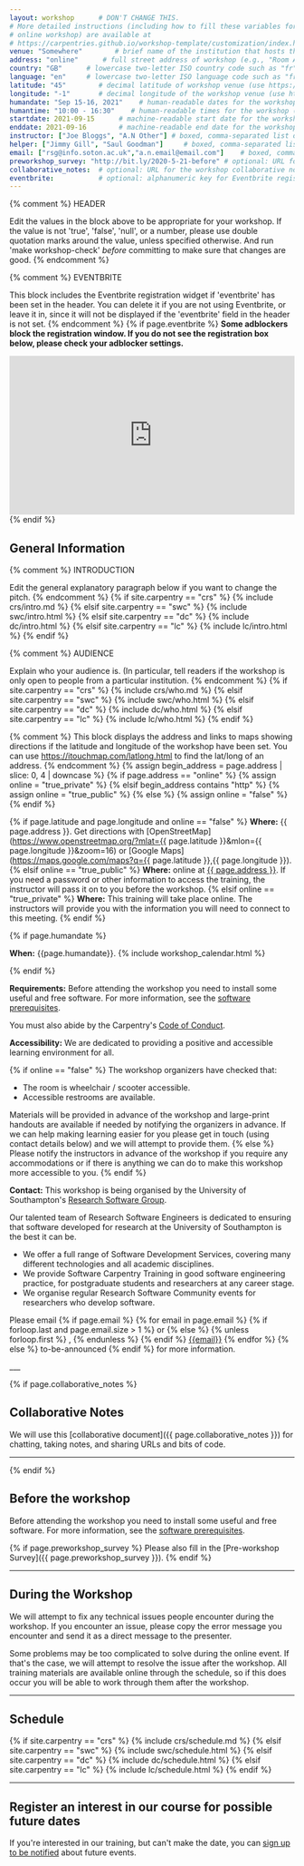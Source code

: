 ```yaml
---
layout: workshop      # DON'T CHANGE THIS.
# More detailed instructions (including how to fill these variables for an
# online workshop) are available at
# https://carpentries.github.io/workshop-template/customization/index.html
venue: "Somewhere"        # brief name of the institution that hosts the workshop without address (e.g., "Euphoric State University")
address: "online"      # full street address of workshop (e.g., "Room A, 123 Forth Street, Blimingen, Euphoria"), videoconferencing URL, or 'online'
country: "GB"      # lowercase two-letter ISO country code such as "fr" (see https://en.wikipedia.org/wiki/ISO_3166-1#Current_codes) for the institution that hosts the workshop
language: "en"     # lowercase two-letter ISO language code such as "fr" (see https://en.wikipedia.org/wiki/List_of_ISO_639-1_codes) for the
latitude: "45"        # decimal latitude of workshop venue (use https://www.latlong.net/)
longitude: "-1"       # decimal longitude of the workshop venue (use https://www.latlong.net)
humandate: "Sep 15-16, 2021"    # human-readable dates for the workshop (e.g., "Feb 17-18, 2020")
humantime: "10:00 - 16:30"    # human-readable times for the workshop (e.g., "9:00 am - 4:30 pm")
startdate: 2021-09-15      # machine-readable start date for the workshop in YYYY-MM-DD format like 2015-01-01
enddate: 2021-09-16        # machine-readable end date for the workshop in YYYY-MM-DD format like 2015-01-02
instructor: ["Joe Bloggs", "A.N Other"] # boxed, comma-separated list of instructors' names as strings, like ["Kay McNulty", "Betty Jennings", "Betty Snyder"]
helper: ["Jimmy Gill", "Saul Goodman"]     # boxed, comma-separated list of helpers' names, like ["Marlyn Wescoff", "Fran Bilas", "Ruth Lichterman"]
email: ["rsg@info.soton.ac.uk","a.n.email@email.com"]    # boxed, comma-separated list of contact email addresses for the host, lead instructor, or whoever else is handling questions, like ["marlyn.wescoff@example.org", "fran.bilas@example.org", "ruth.lichterman@example.org"]
preworkshop_survey: "http://bit.ly/2020-5-21-before" # optional: URL for the workshop survey, usually a pre-generated bitlink to a Google Form created for the workshop from a template
collaborative_notes:  # optional: URL for the workshop collaborative notes, e.g. an Etherpad or Google Docs document (e.g., https://pad.carpentries.org/2015-01-01-euphoria)
eventbrite:           # optional: alphanumeric key for Eventbrite registration, e.g., "1234567890AB" (if Eventbrite is being used)
---
```


{% comment %}
HEADER

Edit the values in the block above to be appropriate for your workshop.
If the value is not 'true', 'false', 'null', or a number, please use
double quotation marks around the value, unless specified otherwise.
And run 'make workshop-check' *before* committing to make sure that changes are good.
{% endcomment %}

{% comment %}
EVENTBRITE

This block includes the Eventbrite registration widget if
'eventbrite' has been set in the header.  You can delete it if you
are not using Eventbrite, or leave it in, since it will not be
displayed if the 'eventbrite' field in the header is not set.
{% endcomment %}
{% if page.eventbrite %}
<strong>Some adblockers block the registration window. If you do not see the
  registration box below, please check your adblocker settings.</strong>
<iframe
  src="https://www.eventbrite.com/tickets-external?eid={{page.eventbrite}}&ref=etckt"
  frameborder="0"
  width="100%"
  height="280px"
  scrolling="auto">
</iframe>
{% endif %}


<h2 id="general">General Information</h2>

{% comment %}
INTRODUCTION

Edit the general explanatory paragraph below if you want to change
the pitch.
{% endcomment %}
{% if site.carpentry == "crs" %}
{% include crs/intro.md %}
{% elsif site.carpentry == "swc" %}
{% include swc/intro.html %}
{% elsif site.carpentry == "dc" %}
{% include dc/intro.html %}
{% elsif site.carpentry == "lc" %}
{% include lc/intro.html %}
{% endif %}

{% comment %}
AUDIENCE

Explain who your audience is.  (In particular, tell readers if the
workshop is only open to people from a particular institution.
{% endcomment %}
{% if site.carpentry == "crs" %}
  {% include crs/who.md %}
{% elsif site.carpentry == "swc" %}
  {% include swc/who.html %}
{% elsif site.carpentry == "dc" %}
  {% include dc/who.html %}
{% elsif site.carpentry == "lc" %}
  {% include lc/who.html %}
{% endif %}


<!--------------- Location ---------------------------------------------------->
{% comment %}
This block displays the address and links to maps showing directions
if the latitude and longitude of the workshop have been set.  You
can use https://itouchmap.com/latlong.html to find the lat/long of an
address.
{% endcomment %}
{% assign begin_address = page.address | slice: 0, 4 | downcase  %}
{% if page.address == "online" %}
  {% assign online = "true_private" %}
{% elsif begin_address contains "http" %}
  {% assign online = "true_public" %}
{% else %}
  {% assign online = "false" %}
{% endif %}

{% if page.latitude and page.longitude and online == "false" %}
**Where:** {{ page.address }}. Get directions with
[OpenStreetMap](https://www.openstreetmap.org/?mlat={{ page.latitude }}&mlon={{ page.longitude }}&zoom=16)
or
[Google Maps](https://maps.google.com/maps?q={{ page.latitude }},{{ page.longitude }}).
{% elsif online == "true_public" %}
**Where:** online at [{{ page.address }}]({{page.address}}). If you need a password or other information to access the training,
the instructor will pass it on to you before the workshop.
{% elsif online == "true_private" %}
**Where:** This training will take place online. The instructors will provide you with the information you will need to connect to this meeting.
{% endif %}


<!--------------- When (start date) ------------------------------------------->

{% if page.humandate %}
<p>
<strong>When:</strong> {{page.humandate}}.
{% include workshop_calendar.html %}
</p>
{% endif %}


<!--------------- Requirements ------------------------------------------------>

**Requirements:** Before attending the workshop you need to install some useful and free software. For more information, see the [software prerequisites](prerequisites.html).

You must also abide by the Carpentry's [Code of Conduct](https://docs.carpentries.org/topic_folders/policies/code-of-conduct.html).


<!--------------- Accessibility ----------------------------------------------->

**Accessibility:** We are dedicated to providing a positive and accessible learning environment for all.

{% if online == "false" %}
The workshop organizers have checked that:

- The room is wheelchair / scooter accessible.
- Accessible restrooms are available.

Materials will be provided in advance of the workshop and
large-print handouts are available if needed by notifying the
organizers in advance.  If we can help making learning easier for
you please get in touch (using contact details below) and we will
attempt to provide them.
{% else %}
Please notify the instructors in advance of the workshop if you require any accommodations or if there is
anything we can do to make this workshop more accessible to you.
{% endif %}

<!--------------- Contact information ----------------------------------------->

**Contact:** This workshop is being organised by the University of Southampton's <a href='http://rsg.soton.ac.uk/'>Research Software Group</a>.

Our talented team of Research Software Engineers is dedicated to ensuring that software developed for research at the University of Southampton is the best it can be.

- We offer a full range of Software Development Services, covering many different technologies and all academic disciplines.
- We provide Software Carpentry Training in good software engineering practice, for postgraduate students and researchers at any career stage.
- We organise regular Research Software Community events for researchers who develop software.

<!-- Set within p element to remove whitespace and linespacing -->
<p>
Please email
{% if page.email %}
  {% for email in page.email %}
    {% if forloop.last and page.email.size > 1 %}
      or
    {% else %}
      {% unless forloop.first %}
        ,
      {% endunless %}
    {% endif %}
    <a href='mailto:{{email}}'>{{email}}</a>
  {% endfor %}
{% else %}
  to-be-announced
{% endif %}
for more information.
</p>
___

<!--------------- Collaborative Notes ----------------------------------------->

{% if page.collaborative_notes %}
## Collaborative Notes

We will use this [collaborative document]({{ page.collaborative_notes }}) for chatting, taking notes, and sharing URLs and bits of code.
___
{% endif %}


<!--------------- Before the Workshop ----------------------------------------->

## Before the workshop

Before attending the workshop you need to install some useful and free software. 
For more information, see the [software prerequisites](prerequisites.html).

{% if page.preworkshop_survey %}
Please also fill in the [Pre-workshop Survey]({{ page.preworkshop_survey }}).
{% endif %}

---

<!--------------- During the workshop ----------------------------------------->

## During the Workshop

We will attempt to fix any technical issues people encounter during the workshop. 
If you encounter an issue, please copy the error message you encounter and send it as a direct message to the presenter.

Some problems may be too complicated to solve during the online event. 
If that's the case, we will attempt to resolve the issue after the workshop. 
All training materials are available online through the schedule, 
so if this does occur you will be able to work through them after the workshop.

---

<!--------------- During the workshop ----------------------------------------->

## Schedule

{% if site.carpentry == "crs" %}
  {% include crs/schedule.md %}
{% elsif site.carpentry == "swc" %}
  {% include swc/schedule.html %}
{% elsif site.carpentry == "dc" %}
  {% include dc/schedule.html %}
{% elsif site.carpentry == "lc" %}
  {% include lc/schedule.html %}
{% endif %}

---

<!--------------- Register Interest ------------------------------------------>

## Register an interest in our course for possible future dates

If you're interested in our training, but can't make the date, you can 
[sign up to be notified](https://docs.google.com/forms/d/1KW8DTErxhEXUJbtbwUfVw7s6AWwHKFNZNWSsALV2E0A/viewform">)
 about future events.
